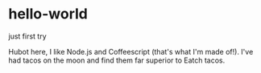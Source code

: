 # hello-world
just first try


Hubot here, I like Node.js and Coffeescript (that's what I'm made of!).
I've had tacos on the moon and find them far superior to Eatch tacos.
